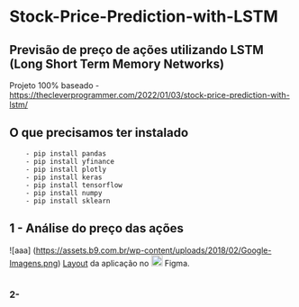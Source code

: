 # Stock-Price-Prediction-with-LSTM


## Previsão de preço de ações utilizando LSTM (Long Short Term Memory Networks)
   Projeto 100% baseado - https://thecleverprogrammer.com/2022/01/03/stock-price-prediction-with-lstm/

## O que precisamos ter instalado 
        - pip install pandas
        - pip install yfinance
        - pip install plotly
        - pip install keras
        - pip install tensorflow
        - pip install numpy
        - pip install sklearn

## 1 - Análise do preço das ações
![aaa] (https://assets.b9.com.br/wp-content/uploads/2018/02/Google-Imagens.png)
[Layout](https://www.figma.com/file/2C2yvw7jsCOGmaNUDftX9n/Be-The-Hero---OmniStack-11?node-id=0%3A1) da aplicação no <img src="https://assets.b9.com.br/wp-content/uploads/2018/02/Google-Imagens.png" alt="figma" height="20"> Figma.
 
 <img alt="" title="" src="(https://assets.b9.com.br/wp-content/uploads/2018/02/Google-Imagens.png)">
<h3> 2- <h3>
